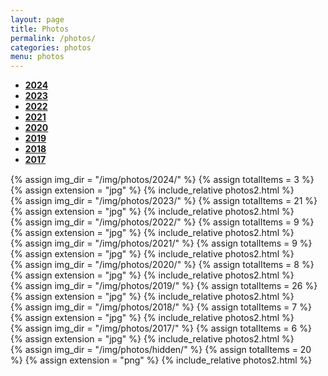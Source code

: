 ```yaml
---
layout: page
title: Photos
permalink: /photos/
categories: photos
menu: photos
---
```


<!-- Ensure Bootstrap CSS and JS are included -->
<script src="https://code.jquery.com/jquery-3.5.1.slim.min.js"></script>
<script src="https://cdn.jsdelivr.net/npm/@popperjs/core@2.5.3/dist/umd/popper.min.js"></script>
<script src="https://stackpath.bootstrapcdn.com/bootstrap/4.5.0/js/bootstrap.min.js"></script>
<script src="https://cdnjs.cloudflare.com/ajax/libs/clipboard.js/2.0.8/clipboard.min.js"></script>

<script>
  $(document).ready(function() {
    // 클릭 횟수를 저장할 변수
    let tabClickCount = 0;

    // 탭 링크 엘리먼트 가져오기
    const y2017TabLink = $('#y2017-tab');

    // 탭 클릭 이벤트 리스너 등록
    y2017TabLink.on('click', function(e) {
      // 클릭 횟수 증가
      tabClickCount++;

      // 특정 횟수 이상으로 클릭하면 이스터에그 열기
      if (tabClickCount >= 10) {
        // 2016 탭을 동적으로 추가
        $('#photosTabs').append('<li class="nav-item"><a class="nav-link" id="yHidden-tab" data-toggle="tab" href="#yHidden">Hidden</a></li>');
        
        // 클릭 횟수 초기화
        tabClickCount = 0;
      }
    });

    $('#photosTabs a').on('click', function(e) {
      e.preventDefault();
      $(this).tab('show');
    });
  });
</script>

<div class="myTabs mb-4">
  <ul class="nav nav-tabs" id="photosTabs" style=" font-weight: bold;">
    <li class="nav-item">
        <a class="nav-link active" id="y2024-tab" data-toggle="tab" href="#y2024">2024</a>
    </li>
    <li class="nav-item">
        <a class="nav-link" id="y2023-tab" data-toggle="tab" href="#y2023">2023</a>
    </li>
    <li class="nav-item">
        <a class="nav-link" id="y2022-tab" data-toggle="tab" href="#y2022">2022</a>
    </li>
    <li class="nav-item">
        <a class="nav-link" id="y2021-tab" data-toggle="tab" href="#y2021">2021</a>
    </li>
    <li class="nav-item">
        <a class="nav-link" id="y2020-tab" data-toggle="tab" href="#y2020">2020</a>
    </li>
    <li class="nav-item">
        <a class="nav-link" id="y2019-tab" data-toggle="tab" href="#y2019">2019</a>
    </li>
    <li class="nav-item">
        <a class="nav-link" id="y2018-tab" data-toggle="tab" href="#y2018">2018</a>
    </li>
    <li class="nav-item">
        <a class="nav-link" id="y2017-tab" data-toggle="tab" href="#y2017">2017</a>
    </li>
  </ul>

  <div class="tab-content" style="margin-top:15px;">
    <div class="tab-pane fade show active" id="y2024">
      {% assign img_dir = "/img/photos/2024/" %}
      {% assign totalItems = 3 %}
      {% assign extension = "jpg" %}
      {% include_relative photos2.html %}
    </div>
    <div class="tab-pane fade" id="y2023">
      {% assign img_dir = "/img/photos/2023/" %}
      {% assign totalItems = 21 %}
      {% assign extension = "jpg" %}
      {% include_relative photos2.html %}
    </div>
    <div class="tab-pane fade" id="y2022">
      {% assign img_dir = "/img/photos/2022/" %}
      {% assign totalItems = 9 %}
      {% assign extension = "jpg" %}
      {% include_relative photos2.html %}
    </div>
    <div class="tab-pane fade" id="y2021">
      {% assign img_dir = "/img/photos/2021/" %}
      {% assign totalItems = 9 %}
      {% assign extension = "jpg" %}
      {% include_relative photos2.html %}
    </div>
    <div class="tab-pane fade" id="y2020">
      {% assign img_dir = "/img/photos/2020/" %}
      {% assign totalItems = 8 %}
      {% assign extension = "jpg" %}
      {% include_relative photos2.html %}
    </div>
    <div class="tab-pane fade" id="y2019">
      {% assign img_dir = "/img/photos/2019/" %}
      {% assign totalItems = 26 %}
      {% assign extension = "jpg" %}
      {% include_relative photos2.html %}
    </div>
    <div class="tab-pane fade" id="y2018">
      {% assign img_dir = "/img/photos/2018/" %}
      {% assign totalItems = 7 %}
      {% assign extension = "jpg" %}
      {% include_relative photos2.html %}
    </div>
    <div class="tab-pane fade" id="y2017">
      {% assign img_dir = "/img/photos/2017/" %}
      {% assign totalItems = 6 %}
      {% assign extension = "jpg" %}
      {% include_relative photos2.html %}
    </div>
    <div class="tab-pane fade" id="yHidden">
      {% assign img_dir = "/img/photos/hidden/" %}
      {% assign totalItems = 20 %}
      {% assign extension = "png" %}
      {% include_relative photos2.html %}
    </div>
  </div>

</div>
